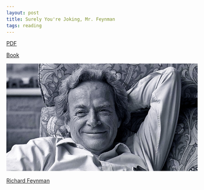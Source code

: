 ```yaml
---
layout: post
title: Surely You're Joking, Mr. Feynman
tags: reading
---
```




[PDF](http://www.chem.fsu.edu/chemlab/isc3523c/feyn_surely.pdf)

[Book](http://www.amazon.ca/gp/product/0393316041?psc=1&redirect=true&ref_=oh_aui_detailpage_o08_s00)

![Richard Feynman](/assets/feynman.jpg)

[Richard Feynman](https://www.wikiwand.com/en/Richard_Feynman)
